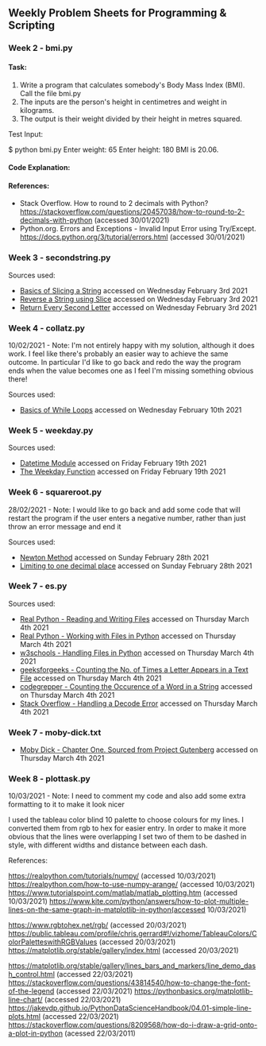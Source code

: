 ## Weekly Problem Sheets for Programming & Scripting

### Week 2 - bmi.py

#### Task: 

1. Write a program that calculates somebody's Body Mass Index (BMI). Call the file bmi.py
2. The inputs are the person's height in centimetres and weight in kilograms.
3. The output is their weight divided by their height in metres squared.

Test Input: 

$ python bmi.py
Enter weight: 65
Enter height: 180
BMI is 20.06.

#### Code Explanation: 

#### References:
- Stack Overflow. How to round to 2 decimals with Python? https://stackoverflow.com/questions/20457038/how-to-round-to-2-decimals-with-python (accessed 30/01/2021)
- Python.org. Errors and Exceptions - Invalid Input Error using Try/Except. https://docs.python.org/3/tutorial/errors.html (accessed 30/01/2021)

### Week 3 - secondstring.py
Sources used: 
- [Basics of Slicing a String](https://www.w3schools.com/python/python_strings_slicing.asp) accessed on Wednesday February 3rd 2021
- [Reverse a String using Slice](https://www.w3schools.com/python/python_howto_reverse_string.asp) accessed on Wednesday February 3rd 2021
- [Return Every Second Letter](https://stackoverflow.com/questions/20847205/program-to-extract-every-alternate-letters-from-a-string-in-python) accessed on Wednesday February 3rd 2021

### Week 4 - collatz.py
10/02/2021 - Note: I'm not entirely happy with my solution, although it does work. I feel like there's probably an easier way to achieve the same outcome. In particular I'd like to go back and redo the way the program ends when the value becomes one as I feel I'm missing something obvious there!

Sources used: 
 - [Basics of While Loops](https://www.w3schools.com/python/python_while_loops.asp) accessed on Wednesday February 10th 2021

 ### Week 5 - weekday.py

 Sources used: 
 - [Datetime Module](https://www.programiz.com/python-programming/datetime) accessed on Friday February 19th 2021
 - [The Weekday Function](https://pythontic.com/datetime/date/weekday) accessed on Friday February 19th 2021

 ### Week 6 - squareroot.py
 28/02/2021 - Note: I would like to go back and add some code that will restart the program if the user enters a negative number, rather than just throw an error message and end it

 Sources used: 
 - [Newton Method](https://runestone.academy/runestone/books/published/thinkcspy/MoreAboutIteration/NewtonsMethod.html) accessed on Sunday February 28th 2021
 - [Limiting to one decimal place](https://stackoverflow.com/questions/20457038/how-to-round-to-2-decimals-with-python) accessed on Sunday February 28th 2021

 ### Week 7 - es.py 

 Sources used: 
 - [Real Python - Reading and Writing Files](https://realpython.com/read-write-files-python/ ) accessed on Thursday March 4th 2021
 - [Real Python - Working with Files in Python](https://realpython.com/working-with-files-in-python/) accessed on Thursday March 4th 2021
 - [w3schools - Handling Files in Python](https://www.w3schools.com/python/python_file_handling.asp) accessed on Thursday March 4th 2021
 - [geeksforgeeks - Counting the No. of Times a Letter Appears in a Text File](https://www.geeksforgeeks.org/count-the-number-of-times-a-letter-appears-in-a-text-file-in-python/) accessed on Thursday March 4th 2021
 - [codegrepper - Counting the Occurence of a Word in a String](https://www.codegrepper.com/code-examples/python/how+to+count+the+occurrence+of+a+word+in+string+python) accessed on Thursday March 4th 2021
 - [Stack Overflow - Handling a Decode Error](https://stackoverflow.com/questions/9233027/2021unicodedecodeerror-charmap-codec-cant-decode-byte-x-in-position-y-character) accessed on Thursday March 4th 2021

  ### Week 7 - moby-dick.txt
 - [Moby Dick - Chapter One. Sourced from Project Gutenberg](https://www.gutenberg.org/files/2701/2701-h/2701-h.htm) accessed on Thursday March 4th 2021

 ### Week 8 - plottask.py
10/03/2021 - Note: I need to comment my code and also add some extra formatting to it to make it look nicer

I used the tableau color blind 10 palette to choose colours for my lines. I converted them from rgb to hex for easier entry. In order to make it more obvious that the lines were overlapping I set two of them to be dashed in style, with different widths and distance between each dash. 

References: 

https://realpython.com/tutorials/numpy/ (accessed 10/03/2021)
https://realpython.com/how-to-use-numpy-arange/ (accessed 10/03/2021)
https://www.tutorialspoint.com/matlab/matlab_plotting.htm (accessed 10/03/2021)
https://www.kite.com/python/answers/how-to-plot-multiple-lines-on-the-same-graph-in-matplotlib-in-python(accessed 10/03/2021)

https://www.rgbtohex.net/rgb/ (accessed 20/03/2021)
https://public.tableau.com/profile/chris.gerrard#!/vizhome/TableauColors/ColorPaletteswithRGBValues (accessed 20/03/2021)
https://matplotlib.org/stable/gallery/index.html (accessed 20/03/2021)

https://matplotlib.org/stable/gallery/lines_bars_and_markers/line_demo_dash_control.html (accessed 22/03/2021)
https://stackoverflow.com/questions/43814540/how-to-change-the-font-of-the-legend (accessed 22/03/2021)
https://pythonbasics.org/matplotlib-line-chart/ (accessed 22/03/2021)
https://jakevdp.github.io/PythonDataScienceHandbook/04.01-simple-line-plots.html (accessed 22/03/2021)
https://stackoverflow.com/questions/8209568/how-do-i-draw-a-grid-onto-a-plot-in-python (acessed 22/03/2011)